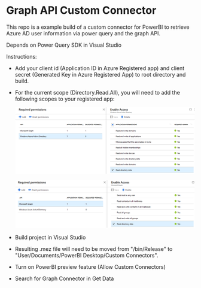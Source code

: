 # Graph API Custom Connector

This repo is a example build of a custom connector for PowerBI to retrieve Azure AD user information via power query and the graph API.

Depends on Power Query SDK in Visual Studio


Instructions:

 - Add your client id (Application ID in Azure Registered app) and client secret (Generated Key in Azure Registered App) to root directory and build.
 - For the current scope (Directory.Read.All), you will need to add the following scopes to your registered app:

    ![AAD Scope](docs/img/AADScope.png?raw=true "Title")
 
    ![Graph Scope](docs/img/GraphScope.png?raw=true "Title")
 
 - Build project in Visual Studio
 - Resulting .mez file will need to be moved from "<project>/bin/Release" to "User/Documents/PowerBI Desktop/Custom Connectors". 
 - Turn on PowerBI preview feature (Allow Custom Connectors)
 - Search for Graph Connector in Get Data

